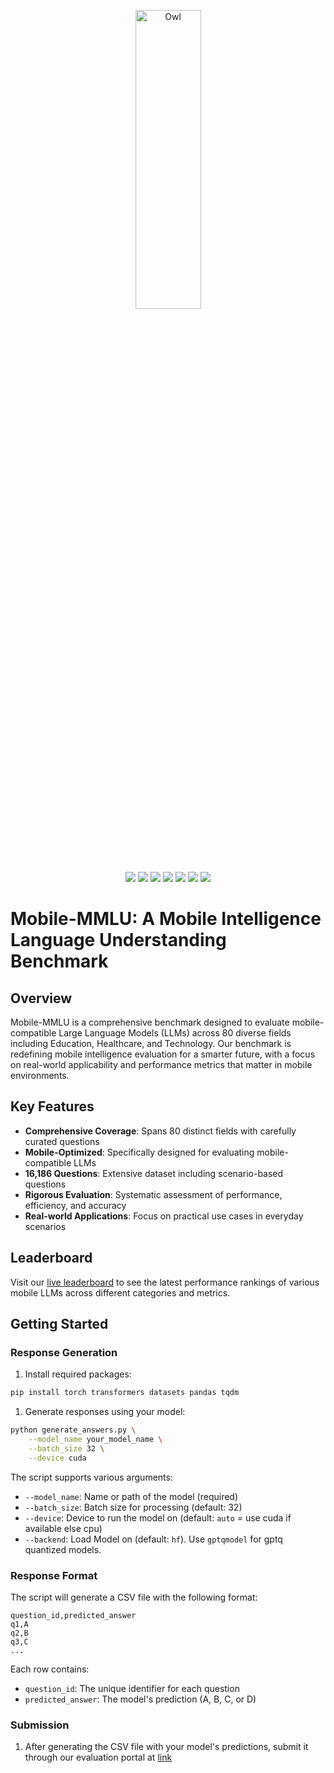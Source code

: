 <p align="center" width="100%">
<img src="assets/Mobile-MMLU.png" alt="Owl" style="width: 35%; min-width: 300px; display: block; margin: auto;">
</p>

<p align="center">
    <a href="https://huggingface.co/spaces/MBZUAI-LLM/Mobile-MMLU-Challenge"><img src="https://img.shields.io/badge/%F0%9F%8F%86-leaderboard-blue"></a>
    <a href="https://huggingface.co/datasets/MBZUAI-LLM/Mobile-MMLU"><img src="https://img.shields.io/badge/🤗-dataset-orange"></a>
    <a href="https://vila-lab.github.io/Mobile_MMLU/"><img src="https://img.shields.io/badge/📱-website-8A2BE2"></a>
    <a href="https://github.com/VILA-Lab/Mobile-MMLU/blob/main/LICENSE"><img src="https://img.shields.io/badge/License-MIT-yellow.svg"></a>
    <a href="https://x.com/vila_shen_lab"><img src="https://img.shields.io/twitter/url?url=https%3A%2F%2Fx.com%2Fvila_shen_lab&label=Follow%20%40vila_shen_lab"></a>
    <a href="https://www.python.org/downloads/release/python-3100/"><img src="https://img.shields.io/badge/python-3.10+-blue.svg"></a>
    <a href="https://github.com/VILA-Lab/Mobile-MMLU/issues"><img src="https://img.shields.io/badge/contributions-welcome-brightgreen.svg?style=flat"></a>
</p>

# Mobile-MMLU: A Mobile Intelligence Language Understanding Benchmark

## Overview

Mobile-MMLU is a comprehensive benchmark designed to evaluate mobile-compatible Large Language Models (LLMs) across 80 diverse fields including Education, Healthcare, and Technology. Our benchmark is redefining mobile intelligence evaluation for a smarter future, with a focus on real-world applicability and performance metrics that matter in mobile environments.

## Key Features

- **Comprehensive Coverage**: Spans 80 distinct fields with carefully curated questions
- **Mobile-Optimized**: Specifically designed for evaluating mobile-compatible LLMs
- **16,186 Questions**: Extensive dataset including scenario-based questions
- **Rigorous Evaluation**: Systematic assessment of performance, efficiency, and accuracy
- **Real-world Applications**: Focus on practical use cases in everyday scenarios

## Leaderboard

Visit our [live leaderboard](https://huggingface.co/spaces/SondosMB/Mobile-MMLU) to see the latest performance rankings of various mobile LLMs across different categories and metrics.

## Getting Started

### Response Generation

1. Install required packages:
```bash
pip install torch transformers datasets pandas tqdm
```

1. Generate responses using your model:
```bash
python generate_answers.py \
    --model_name your_model_name \
    --batch_size 32 \
    --device cuda
```

The script supports various arguments:
- `--model_name`: Name or path of the model (required)
- `--batch_size`: Batch size for processing (default: 32)
- `--device`: Device to run the model on (default: `auto` = use cuda if available else cpu)
- `--backend`: Load Model on (default: `hf`). Use `gptqmodel` for gptq quantized models.

### Response Format

The script will generate a CSV file with the following format:
```csv
question_id,predicted_answer
q1,A
q2,B
q3,C
...
```

Each row contains:
- `question_id`: The unique identifier for each question
- `predicted_answer`: The model's prediction (A, B, C, or D)

### Submission

1. After generating the CSV file with your model's predictions, submit it through our evaluation portal at [link](https://huggingface.co/spaces/SondosMB/Mobile-MMLU)



